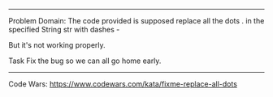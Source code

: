 
*************
Problem Domain:
The code provided is supposed replace all the dots . in the specified String str with dashes -

But it's not working properly.

Task
Fix the bug so we can all go home early.

*************
Code Wars:
https://www.codewars.com/kata/fixme-replace-all-dots 
